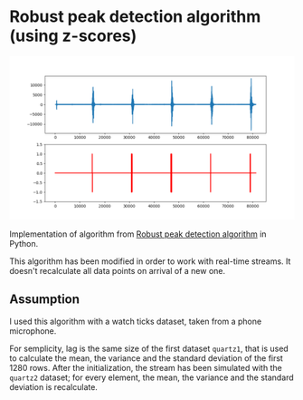 # Robust peak detection algorithm (using z-scores)

<img src="screenshot/quartz.png" width="800">

Implementation of algorithm from [Robust peak detection algorithm](https://stackoverflow.com/a/22640362) in Python.

This algorithm has been modified in order to work with real-time streams.
It doesn't recalculate all data points on arrival of a new one.

## Assumption
I used this algorithm with a watch ticks dataset, taken from a phone microphone.

For semplicity, lag is the same size of the first dataset `quartz1`, that is used to calculate the mean, the variance and the standard deviation of the first 1280 rows.
After the initialization, the stream has been simulated with the `quartz2` dataset; for every element, the mean, the variance and the standard deviation is recalculate.
